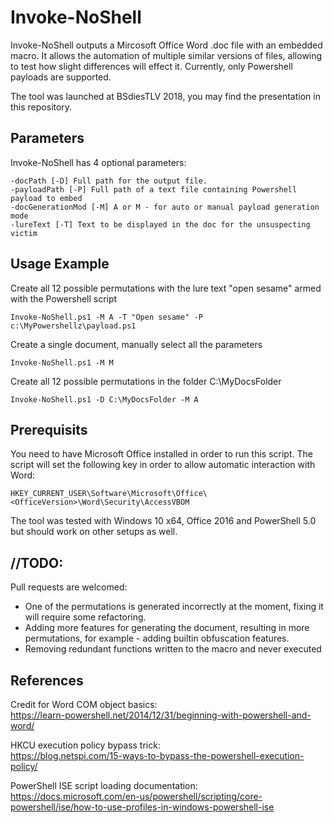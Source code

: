 # Invoke-NoShell
Invoke-NoShell outputs a Mircosoft Office Word .doc file with an embedded macro.
It allows the automation of multiple similar versions of files, allowing to test how slight differences will effect it.
Currently, only Powershell payloads are supported.

The tool was launched at BSdiesTLV 2018, you may find the presentation in this repository.

## Parameters
Invoke-NoShell has 4 optional parameters:
```
-docPath [-D] Full path for the output file.
-payloadPath [-P] Full path of a text file containing Powershell payload to embed
-docGenerationMod [-M] A or M - for auto or manual payload generation mode
-lureText [-T] Text to be displayed in the doc for the unsuspecting victim
```

## Usage Example 
Create all 12 possible permutations with the lure text "open sesame" armed with the Powershell script 
```
Invoke-NoShell.ps1 -M A -T "Open sesame" -P c:\MyPowershellz\payload.ps1
```

Create a single document, manually select all the parameters
```
Invoke-NoShell.ps1 -M M
```

Create all 12 possible permutations in the folder C:\MyDocsFolder
```
Invoke-NoShell.ps1 -D C:\MyDocsFolder -M A
```

## Prerequisits
You need to have Microsoft Office installed in order to run this script.
The script will set the following key in order to allow automatic interaction with Word:
```
HKEY_CURRENT_USER\Software\Microsoft\Office\<OfficeVersion>\Word\Security\AccessVBOM
```
The tool was tested with Windows 10 x64, Office 2016 and PowerShell 5.0 but should work on other setups as well.

## //TODO:
Pull requests are welcomed:
+ One of the permutations is generated incorrectly at the moment, fixing it will require some refactoring.
+ Adding more features for generating the document, resulting in more permutations, for example - adding builtin obfuscation features.
+ Removing redundant functions written to the macro and never executed

## References
Credit for Word COM object basics:  
https://learn-powershell.net/2014/12/31/beginning-with-powershell-and-word/

HKCU execution policy bypass trick:  
https://blog.netspi.com/15-ways-to-bypass-the-powershell-execution-policy/

PowerShell ISE script loading documentation:  
https://docs.microsoft.com/en-us/powershell/scripting/core-powershell/ise/how-to-use-profiles-in-windows-powershell-ise
